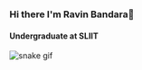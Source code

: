 

### Hi there I'm Ravin Bandara👋
<h4>Undergraduate at SLIIT</h4>

![snake gif](https://github.com/ravin00/blob/output/github-contribution-grid-snake.gif)
